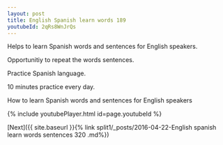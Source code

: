 ```yaml
---
layout: post
title: English Spanish learn words 189 
youtubeId: 2qRs8WnJrQs
---
```

 
 
Helps to learn Spanish words and sentences for English speakers.

Opportunitiy to repeat the words sentences. 

Practice Spanish language. 
 
10 minutes practice every day. 
 
How to learn Spanish words and sentences for English speakers 
 
{% include youtubePlayer.html id=page.youtubeId %}
 
 
[Next]({{ site.baseurl }}{% link  split1/_posts/2016-04-22-English spanish learn words sentences 320 .md%})
 
